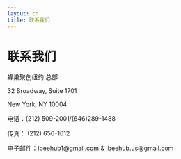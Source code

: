 ```yaml
---
layout: cn
title: 联系我们
---
```


# 联系我们

蜂巢聚创纽约 总部

32 Broadway, Suite 1701

New York, NY 10004

电话：(212) 509-2001/(646)289-1488

传真： (212) 656-1612

电子邮件：[ibeehub1@gmail.com](mailto:ibeehub1@gmail.com)  &  [ibeehub.us@gmail.com](mailto:ibeehub.us@gmail.com)

